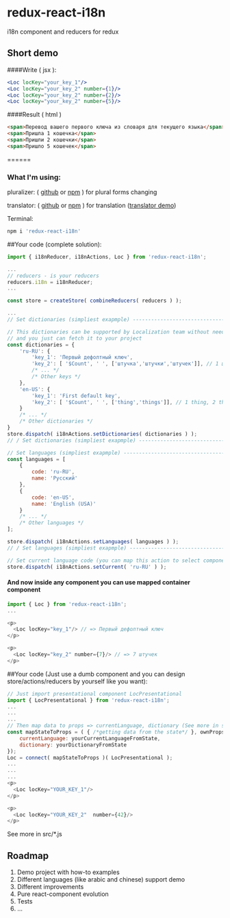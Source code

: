 # redux-react-i18n
i18n component and reducers for redux

## Short demo

####Write ( jsx ):
```jsx
<Loc locKey="your_key_1"/>
<Loc locKey="your_key_2" number={1}/>
<Loc locKey="your_key_2" number={2}/>
<Loc locKey="your_key_2" number={5}/>
```
####Result ( html )
```html
<span>Перевод вашего первого ключа из словаря для текущего языка</span>
<span>Пришла 1 кошечка</span>
<span>Пришли 2 кошечки</span>
<span>Пришло 5 кошечек</span>
```
======

### What I'm using:
pluralizer: ( [github](https://github.com/derzunov/pluralizer) or [npm](https://www.npmjs.com/package/pluralizr) ) for plural forms changing

translator: ( [github](https://github.com/derzunov/translator) or [npm](https://www.npmjs.com/package/translatr) ) for translation ([translator demo](https://derzunov.github.io/translator/))

Terminal:
```javascript
npm i 'redux-react-i18n'
```

##Your code (complete solution):
```javascript
import { i18nReducer, i18nActions, Loc } from 'redux-react-i18n';

...
// reducers - is your reducers
reducers.i18n = i18nReducer;
...

const store = createStore( combineReducers( reducers ) );

...
// Set dictionaries (simpliest exapmple) -----------------------------------------------------------------------------------------------

// This dictionaries can be supported by Localization team without need to know somth about interface or project, 
// and you just can fetch it to your project
const dictionaries = {
    'ru-RU': {
        'key_1': 'Первый дефолтный ключ',
        'key_2': [ '$Count', ' ', ['штучка','штучки','штучек']], // 1 штучка, 3 штучки, пять штучек
        /* ... */
        /* Other keys */
    },
    'en-US': {
        'key_1': 'First default key',
        'key_2': [ '$Count', ' ', ['thing','things']], // 1 thing, 2 things, 153 things
    }
    /* ... */
    /* Other dictionaries */
}
store.dispatch( i18nActions.setDictionaries( dictionaries ) );
// / Set dictionaries (simpliest exapmple) ---------------------------------------------------------------------------------------------

// Set languages (simpliest exapmple) --------------------------------------------------------------------------------------------------
const languages = [
    {
        code: 'ru-RU',
        name: 'Русский'
    },
    {
        code: 'en-US',
        name: 'English (USA)'
    }
    /* ... */
    /* Other languages */
];

store.dispatch( i18nActions.setLanguages( languages ) );
// / Set languages (simpliest exapmple) ------------------------------------------------------------------------------------------------

// Set current language code (you can map this action to select component or somth like this)
store.dispatch( i18nActions.setCurrent( 'ru-RU' ) );
```

#### And now inside any component you can use mapped container component

```javascript
import { Loc } from 'redux-react-i18n';
...

<p>
  <Loc locKey="key_1"/> // => Первый дефолтный ключ
</p>

<p>
  <Loc locKey="key_2" number={7}/> // => 7 штучек
</p>
```

##Your code (Just use a dumb component and you can design store/actions/reducers by yourself like you want):

```javascript
// Just import presentational component LocPresentational
import { LocPresentational } from 'redux-react-i18n';
...
...
...
// Then map data to props => currentLanguage, dictionary (See more in src/Loc.js):
const mapStateToProps = ( { /*getting data from the state*/ }, ownProps ) => ({
    currentLanguage: yourCurrentLanguageFromState,
    dictionary: yourDictionaryFromState
});
Loc = connect( mapStateToProps )( LocPresentational );
...
...
...
<p>
  <Loc locKey="YOUR_KEY_1"/>
</p>

<p>
  <Loc locKey="YOUR_KEY_2"  number={42}/>
</p>
```
See more in src/\*.js


## Roadmap
1. Demo project with how-to examples
2. Different languages (like arabic and chinese) support demo
3. Different improvements
4. Pure react-component evolution
5. Tests
6. ...
